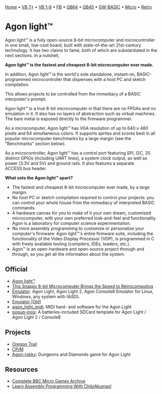 [Home](https://gotbasic.com) • [VB 7+](vb.md) • [VB 1-6](vb6.md) • [FB](freebasic.md) • [QB64](qb64.md) • [QB45](qb.md) • [GW-BASIC](gw-basic.md) • [Micro](micro.md) • [Retro](retro.md)

# Agon light™

Agon light™ is a fully open-source 8-bit microcomputer and microcontroller in one small, low-cost board, built with state-of-the-art 21st-century technology. It has two claims to fame, both of which are substantiated in the next sections. In a nutshell,

**Agon light™ is the fastest and cheapest 8-bit microcomputer ever made.**

In addition, Agon light™ is the world's sole standalone, instant-on, BASIC-programmed microcontroller that dispenses with a host PC and sketch compilation.

This allows projects to be controlled from the immediacy of a BASIC interpreter's prompt.

Agon light™ is a true 8-bit microcomputer in that there are no FPGAs and no emulation in it. It also has no layers of abstraction such as virtual machines. The bare metal is exposed directly to the firmware programmer.

As a microcomputer, Agon light™ has VGA resolution of up to 640 x 480 pixels and 64 simultaneous colors. It supports sprites and scores best in all popular microcomputer benchmarks by a large margin (see the "Benchmarks" section below).

As a microcontroller, Agon light™ has a control port featuring SPI, I2C, 20 distinct GPIOs (including UART lines), a system clock output, as well as power (3.3V and 5V) and ground rails. It also features a separate ACCESS.bus header.

**What sets the Agon light™ apart?**

* The fastest and cheapest 8-bit microcomputer ever made, by a large margin.
* No host PC or sketch compilation required to control your projects: you can control your whole house from the immediacy of interpreted BASIC commands.
* A hardware canvas for you to make of it your own dream, customized microcomputer, with your own preferred look-and-feel and functionality. Agon is a laboratory for computer science experimentation.
* No more assembly programming to customize or personalize your computer's firmware: Agon light™'s entire firmware suite, including the functionality of the Video Display Processor (VDP), is programmed in C with freely available tooling (compilers, IDEs, loaders, etc.).
* Agon™ is an open-hardware and open-source project through and through, so you get all the information about the system.

## Official

* [Agon light™](https://www.thebyteattic.com/p/agon.html)
* [This Snappy 8-bit Microcomputer Brings the Speed to Retrocomputing](https://hackaday.com/2022/10/21/this-snappy-8-bit-microcomputer-brings-the-speed-to-retrocomputing)
* [Emulator](https://github.com/tomm/fab-agon-emulator): Agon Light, Agon Light 2, Agon Console8 Emulator for Linux, Windows, any system with libSDL
* [Emulator (Old)](https://github.com/astralaster/agon-light-emulator)
* [agon_light_midi](https://github.com/halfbyte/agon_light_midi): MIDI hard- and software for the Agon Light
* [popup-mos](https://github.com/tomm/popup-mos): A batteries-included SDCard template for Agon Light / Agon Light 2 / Console8

## Projects

* [Oregon Trail](https://github.com/LuzrBum/Agon-OregonTrail)
* [CP/M](https://bitbucket.org/cocoacrumbs/agon-vpd-cpm/src/master/)
* [Agon-rokky](https://github.com/nihirash/Agon-rokky): Dungeons and Diamonds game for Agon Light

## Resources

* [Complete BBC Micro Games Archive](http://bbcmicro.co.uk/)
* [Learn Assembly Programming With ChibiAkumas!](https://www.chibiakumas.com/ez80/?fbclid=IwAR1kUZ2JLkmRJMGTcbyEQ1a49O-Ztrx_bkhzAPf6Ti6X3fDYuOsFUfET4nA)
